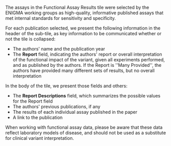 
The assays in the Functional Assay Results tile were selected by the ENIGMA working groups as high-quality, informative published assays that met internal standards for sensitivity and specificity.

For each publication selected, we present the following information in the header of the sub-tile, as key information to be communicated whether or not the tile is collapsed:

* The authors' name and the publication year
* The **Report** field, indicating the authors' report or overall interpretation of the functional impact of the variant, given all experiments performed, and as published by the authors.  If the Report is ''Many Provided'', the authors have provided many different sets of results, but no overall interpretation

In the body of the tile, we present those fields and others:
* The **Report Descriptions** field, which summarizes the possible values for the Report field
* The authors' previous publications, if any
* The results of each individual assay published in the paper
* A link to the publication

When working with functional assay data, please be aware that these data reflect laboratory models of disease, and should not be used as a substitute for clinical variant interpretation.
